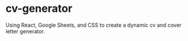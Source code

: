 # cv-generator
Using React, Google Sheets, and CSS to create a dynamic cv and cover letter generator.
